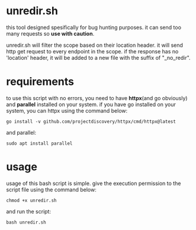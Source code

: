 # unredir.sh
this tool designed spesifically for bug hunting purposes. it can send too many requests so **use with caution**.

unredir.sh will filter the scope based on their location header. it will send http get request to every endpoint in the scope. if the response has no 'location' header, it will be added to a new file with the suffix of "_no_redir".

# requirements
to use this script with no errors, you need to have **httpx**(and go obviously) and **parallel** installed on your system. if you have go installed on your system, you can httpx using the command below:
```
go install -v github.com/projectdiscovery/httpx/cmd/httpx@latest
```
and parallel:
```
sudo apt install parallel
```
# usage
usage of this bash script is simple. give the execution permission to the script file using the command below:
```
chmod +x unredir.sh
```
and run the script:
```
bash unredir.sh
```
